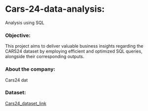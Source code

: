 # Cars-24-data-analysis:
Analysis using SQL

### Objective:
This project aims to deliver valuable business insights regarding the CARS24 dataset by employing efficient and optimized SQL queries, alongside their corresponding outputs. 

### About the company:
Cars24 dat

### Dataset:
[Cars24_dataset_link](https://docs.google.com/spreadsheets/d/1EcAPY37fkF_6M2i5l5GOVofbAh_5Uk9G/edit?usp=sharing&ouid=107422297648408958883&rtpof=true&sd=true)

